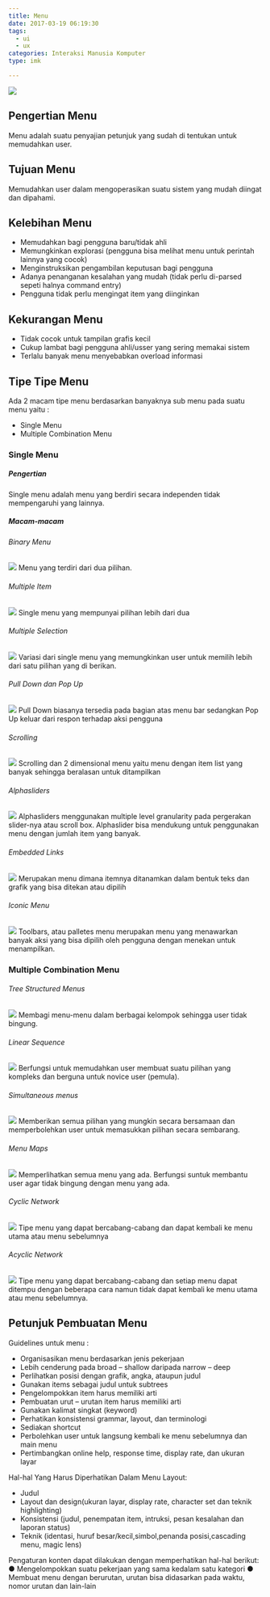 ```yaml
---
title: Menu
date: 2017-03-19 06:19:30
tags:
  - ui
  - ux
categories: Interaksi Manusia Komputer
type: imk

---
```

![](/images/ui-ux/Ui-Ux.jpg)
## Pengertian Menu ##
Menu adalah suatu penyajian petunjuk yang sudah di tentukan untuk memudahkan user.

## Tujuan Menu ##
Memudahkan user dalam mengoperasikan suatu sistem yang mudah diingat dan dipahami.

## Kelebihan Menu ##
- Memudahkan bagi pengguna baru/tidak ahli
- Memungkinkan explorasi (pengguna bisa melihat menu untuk perintah lainnya yang cocok)
- Menginstruksikan pengambilan keputusan bagi pengguna
- Adanya penanganan kesalahan yang mudah (tidak perlu di-parsed sepeti halnya command entry)
- Pengguna tidak perlu mengingat item yang diinginkan

## Kekurangan Menu ##
- Tidak cocok untuk tampilan grafis kecil
- Cukup lambat bagi pengguna ahli/usser yang sering memakai sistem
- Terlalu banyak menu menyebabkan overload informasi

## Tipe Tipe Menu
Ada 2 macam tipe menu berdasarkan banyaknya sub menu pada suatu menu yaitu :
- Single Menu
- Multiple Combination Menu

### Single Menu ###
##### Pengertian
Single menu adalah menu yang berdiri secara independen tidak mempengaruhi yang lainnya.

##### Macam-macam #####
###### Binary Menu ######
![](/images/ui-ux/menu/binary-menu.png)
Menu yang terdiri dari dua pilihan.
###### Multiple Item ######
![](/images/ui-ux/menu/multiple-item.png)
Single menu yang mempunyai pilihan lebih dari dua
###### Multiple Selection
![](/images/ui-ux/menu/multiple-selection.png)
Variasi dari single menu yang memungkinkan user untuk memilih lebih dari satu pilihan yang di berikan.
###### Pull Down dan Pop Up
![](/images/ui-ux/menu/pull-down-dan-pop-up.png)
Pull Down biasanya tersedia pada bagian atas menu bar sedangkan Pop Up keluar dari respon terhadap aksi pengguna
###### Scrolling
![](/images/ui-ux/menu/scrolling.png)
Scrolling dan 2 dimensional menu yaitu menu dengan item list yang banyak sehingga beralasan untuk ditampilkan
###### Alphasliders
![](/images/ui-ux/menu/alphasliders.png)
Alphasliders menggunakan multiple level granularity pada pergerakan slider-nya atau scroll box. Alphaslider bisa mendukung untuk penggunakan menu dengan jumlah item yang banyak.
###### Embedded Links
![](/images/ui-ux/menu/embedded-links.png)
Merupakan menu dimana itemnya ditanamkan dalam bentuk teks dan grafik yang bisa ditekan atau dipilih
###### Iconic Menu
![](/images/ui-ux/menu/iconic-menu.png)
Toolbars, atau palletes menu merupakan menu yang menawarkan banyak aksi yang bisa dipilih oleh pengguna dengan menekan untuk menampilkan.

### Multiple Combination Menu ###
###### Tree Structured Menus
![](/images/ui-ux/menu/tree-structured-menus.png)
Membagi menu-menu dalam berbagai kelompok sehingga user tidak bingung.
###### Linear Sequence
![](/images/ui-ux/menu/linier-sequence.png)
Berfungsi untuk memudahkan user membuat suatu pilihan yang kompleks dan berguna untuk novice user (pemula).
###### Simultaneous menus
![](/images/ui-ux/menu/simultaneus-menu.png)
Memberikan semua pilihan yang mungkin secara bersamaan dan memperbolehkan user untuk memasukkan pilihan secara sembarang.
###### Menu Maps
![](/images/ui-ux/menu/menu-maps.png)
Memperlihatkan semua menu yang ada. Berfungsi suntuk membantu user agar tidak bingung dengan menu yang ada.
###### Cyclic Network
![](/images/ui-ux/menu/cyclic-network-menu.png)
Tipe menu yang dapat bercabang-cabang dan dapat kembali ke menu utama atau menu sebelumnya
###### Acyclic Network
![](/images/ui-ux/menu/acyclic-network-menu.png)
Tipe menu yang dapat bercabang-cabang dan setiap menu dapat ditempu dengan beberapa cara namun tidak dapat kembali ke menu utama atau menu sebelumnya.

## Petunjuk Pembuatan Menu ##
Guidelines untuk menu :
- Organisasikan menu berdasarkan jenis pekerjaan
- Lebih cenderung pada broad – shallow daripada narrow – deep
- Perlihatkan posisi dengan grafik, angka, ataupun judul
- Gunakan items sebagai judul untuk subtrees
- Pengelompokkan item harus memiliki arti
- Pembuatan urut – urutan item harus memiliki arti
- Gunakan kalimat singkat (keyword)
- Perhatikan konsistensi grammar, layout, dan terminologi
- Sediakan shortcut
- Perbolehkan user untuk langsung kembali ke menu sebelumnya dan main menu
- Pertimbangkan online help, response time, display rate, dan ukuran layar

Hal-hal Yang Harus Diperhatikan Dalam Menu Layout:
- Judul
- Layout dan design(ukuran layar, display rate, character set dan teknik highlighting)
- Konsistensi (judul, penempatan item, intruksi, pesan kesalahan dan laporan status)
- Teknik (identasi, huruf besar/kecil,simbol,penanda posisi,cascading menu, magic lens)

Pengaturan konten dapat dilakukan dengan memperhatikan hal-hal berikut:
● Mengelompokkan suatu pekerjaan yang sama kedalam satu kategori
● Membuat menu dengan berurutan, urutan bisa didasarkan pada waktu, nomor urutan dan lain-lain
